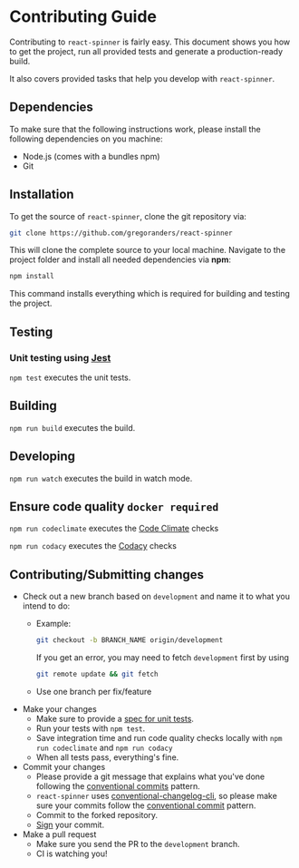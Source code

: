 # Contributing Guide

Contributing to `react-spinner` is fairly easy. This document shows you how to
get the project, run all provided tests and generate a production-ready build.

It also covers provided tasks that help you develop with `react-spinner`.

## Dependencies

To make sure that the following instructions work, please install the following dependencies
on you machine:

- Node.js (comes with a bundles npm)
- Git

## Installation

To get the source of `react-spinner`, clone the git repository via:

```sh
git clone https://github.com/gregoranders/react-spinner
```

This will clone the complete source to your local machine.
Navigate to the project folder and install all needed dependencies via **npm**:

```sh
npm install
```

This command installs everything which is required for building and testing the project.

## Testing

### Unit testing using [Jest][jest-url]

`npm test` executes the unit tests.

## Building

`npm run build` executes the build.

## Developing

`npm run watch` executes the build in watch mode.

## Ensure code quality `docker required`

`npm run codeclimate` executes the [Code Climate](docs/codeclimate.md) checks

`npm run codacy` executes the [Codacy](docs/codacy.md) checks

## Contributing/Submitting changes

- Check out a new branch based on <code>development</code> and name it to what you intend to do:
  - Example:

    ```sh
    git checkout -b BRANCH_NAME origin/development
    ```

    If you get an error, you may need to fetch <code>development</code> first by using

    ```sh
    git remote update && git fetch
    ```

  - Use one branch per fix/feature
- Make your changes
  - Make sure to provide a [spec for unit tests][jest-url].
  - Run your tests with `npm test`.
  - Save integration time and run code quality checks locally with `npm run codeclimate` and `npm run codacy`
  - When all tests pass, everything's fine.
- Commit your changes
  <!-- markdownlint-disable MD013 -->
  - Please provide a git message that explains what you've done following the [conventional commits][conventional-commit-url] pattern.
  - `react-spinner` uses [conventional-changelog-cli](https://www.npmjs.com/package/conventional-changelog-cli), so please make sure your commits follow the [conventional commit][conventional-commit-url] pattern.
  <!-- markdownlint-enable MD013 -->
  - Commit to the forked repository.
  - [Sign][sign-url] your commit.
- Make a pull request
  - Make sure you send the PR to the <code>development</code> branch.
  - CI is watching you!

[jest-url]: https://jestjs.io/
[conventional-commit-url]: https://www.conventionalcommits.org
[sign-url]: https://docs.github.com/en/authentication/managing-commit-signature-verification/signing-commits
